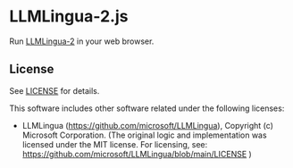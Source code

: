 # LLMLingua-2.js

Run [LLMLingua-2](https://github.com/microsoft/LLMLingua) in your web browser.

## License

See [LICENSE](LICENSE) for details.

This software includes other software related under the following licenses:

- LLMLingua (https://github.com/microsoft/LLMLingua), Copyright (c) Microsoft Corporation. (The original logic and implementation was licensed under the MIT license. For licensing, see: https://github.com/microsoft/LLMLingua/blob/main/LICENSE )
